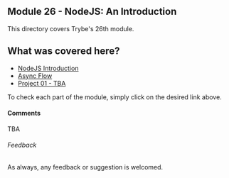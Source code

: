 ## Module 26 - NodeJS: An Introduction

This directory covers Trybe's 26th module.

## What was covered here?

* [NodeJS Introduction](./26.1_INTRODUCTION)
* [Async Flow](./26.2_ASYNC_FLOW)
* [Project 01 - TBA](./Project_01_TBA)

To check each part of the module, simply click on the desired link above.

#### Comments

TBA

###### Feedback

As always, any feedback or suggestion is welcomed.
